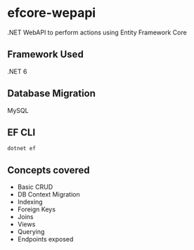 # efcore-wepapi
.NET WebAPI to perform actions using Entity Framework Core

## Framework Used
.NET 6

## Database Migration 
MySQL

## EF CLI
`dotnet ef`

## Concepts covered
- Basic CRUD
- DB Context Migration
- Indexing
- Foreign Keys
- Joins
- Views
- Querying
- Endpoints exposed
